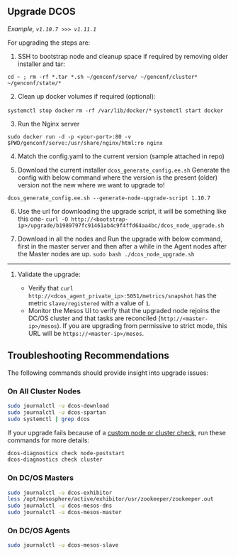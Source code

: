 **Upgrade DCOS** 
-----
*Example, `v1.10.7 >>> v1.11.1`*

For upgrading the steps are: 

1. SSH to bootstrap node and cleanup space if required by removing older installer and tar:

```cd ~ ; rm -rf *.tar *.sh ~/genconf/serve/ ~/genconf/cluster* ~/genconf/state/*```

2. Clean up docker volumes if required (optional):

`systemctl stop docker`
`rm -rf /var/lib/docker/*`
`systemctl start docker`


3. Run the Nginx server

`sudo docker run -d -p <your-port>:80 -v $PWD/genconf/serve:/usr/share/nginx/html:ro nginx`

4. Match the config.yaml to the current version (sample attached in repo)

5. Download the current installer `dcos_generate_config.ee.sh` Generate the config with below command where the version is the present (older) version not the new where we want to upgrade to!

`dcos_generate_config.ee.sh --generate-node-upgrade-script 1.10.7`


6. Use the url for downloading the upgrade script, it will be something like this one-
`curl -O http://<bootstrap-ip>/upgrade/b1989797fc91461ab4c9f4ffd64aa4bc/dcos_node_upgrade.sh`

7. Download in all the nodes and Run the upgrade with below command, first in the master server and then after a while in the Agent nodes after the Master nodes are up.
`sudo bash ./dcos_node_upgrade.sh`

_________________

1.  Validate the upgrade:
    
    -   Verify that  `curl http://<dcos_agent_private_ip>:5051/metrics/snapshot`  has the metric  `slave/registered`  with a value of  `1`.
    -   Monitor the Mesos UI to verify that the upgraded node rejoins the DC/OS cluster and that tasks are reconciled (`http://<master-ip>/mesos`). If you are upgrading from permissive to strict mode, this URL will be  `https://<master-ip>/mesos`.

## [](https://docs.mesosphere.com/1.11/installing/ent/upgrading/#troubleshooting-recommendations)Troubleshooting Recommendations

The following commands should provide insight into upgrade issues:

### [](https://docs.mesosphere.com/1.11/installing/ent/upgrading/#on-all-cluster-nodes)On All Cluster Nodes

```bash
sudo journalctl -u dcos-download
sudo journalctl -u dcos-spartan
sudo systemctl | grep dcos

```

If your upgrade fails because of a  [custom node or cluster check](https://docs.mesosphere.com/1.11/installing/ent/custom/node-cluster-health-check/#custom-health-checks), run these commands for more details:

```bash
dcos-diagnostics check node-poststart
dcos-diagnostics check cluster

```

### [](https://docs.mesosphere.com/1.11/installing/ent/upgrading/#on-dcos-masters)On DC/OS Masters

```bash
sudo journalctl -u dcos-exhibitor
less /opt/mesosphere/active/exhibitor/usr/zookeeper/zookeeper.out
sudo journalctl -u dcos-mesos-dns
sudo journalctl -u dcos-mesos-master

```

### [](https://docs.mesosphere.com/1.11/installing/ent/upgrading/#on-dcos-agents)On DC/OS Agents

```bash
sudo journalctl -u dcos-mesos-slave

```
